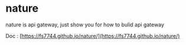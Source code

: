 # nature

nature is api gateway, just show you for how to bulid api gateway

Doc : [https://fs7744.github.io/nature/](https://fs7744.github.io/nature/)